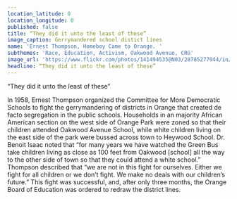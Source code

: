 ```yaml
---
location_latitude: 0
location_longitude: 0
published: false
title: “They did it unto the least of these”
image_caption: Gerrymandered school distict lines
name: 'Ernest Thompson, Homeboy Came to Orange. '
subthemes: 'Race, Education, Activism, Oakwood Avenue, CRG'
image_url: 'https://www.flickr.com/photos/141494535@N03/28785277944/in/dateposted-public/'
headline: “They did it unto the least of these”
---
```

“They did it unto the least of these”

In 1958, Ernest Thompson organized the Committee for More Democratic Schools to fight the gerrymandering of districts in Orange that created de facto segregation in the public schools. Households in an majority African American section on the west side of Orange Park were zoned so that their children attended Oakwood Avenue School, while white children living on the east side of the park were bussed across town to Heywood School. Dr. Benoit Isaac noted that “for many years we have watched the Green Bus take children living as close as 100 feet from Oakwood [school] all the way to the other side of town so that they could attend a white school.” Thompson described that “we are not in this fight for ourselves. Either we fight for all children or we don’t fight. We make no deals with our children’s future.” This fight was successful, and, after only three months, the Orange Board of Education was ordered to redraw the district lines.
